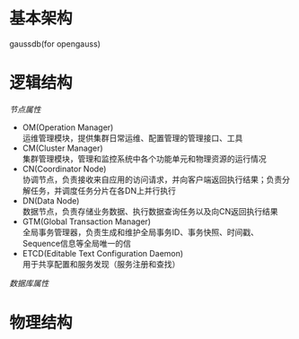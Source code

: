 # 基本架构
gaussdb(for opengauss)

# 逻辑结构
*节点属性*
- OM(Operation Manager)    
  运维管理模块，提供集群日常运维、配置管理的管理接口、工具
- CM(Cluster Manager)     
  集群管理模块，管理和监控系统中各个功能单元和物理资源的运行情况
- CN(Coordinator Node)    
  协调节点，负责接收来自应用的访问请求，并向客户端返回执行结果；负责分解任务，并调度任务分片在各DN上并行执行
- DN(Data Node)    
  数据节点，负责存储业务数据、执行数据查询任务以及向CN返回执行结果
- GTM(Global Transaction Manager)     
  全局事务管理器，负责生成和维护全局事务ID、事务快照、时间戳、Sequence信息等全局唯一的信
- ETCD(Editable Text Configuration Daemon)    
  用于共享配置和服务发现（服务注册和查找）
  
*数据库属性*

# 物理结构
